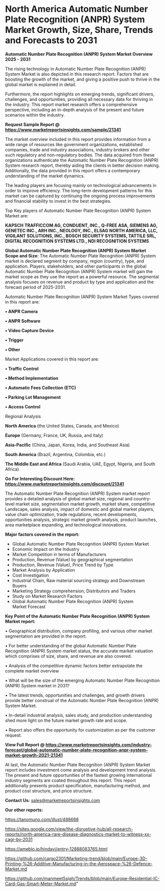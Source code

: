 # North America Automatic Number Plate Recognition (ANPR) System Market Growth, Size, Share, Trends and Forecasts to 2031

<Strong> Automatic Number Plate Recognition (ANPR) System Market Overview 2025 - 2031</strong>

The rising technology in Automatic Number Plate Recognition (ANPR) System Market is also depicted in this research report. Factors that are boosting the growth of the market, and giving a positive push to thrive in the global market is explained in detail.

Furthermore, the report highlights on emerging trends, significant drivers, challenges, and opportunities, providing all necessary data for thriving in the industry. This report market research offers a comprehensive perspective, including an in-depth analysis of the present and future scenarios within the industry.

<strong>Request Sample Report @ <a href=https://www.marketreportsinsights.com/sample/21341>https://www.marketreportsinsights.com/sample/21341</a></strong>

The market overview included in this report provides information from a wide range of resources like government organizations, established companies, trade and industry associations, industry brokers and other such regulatory and non-regulatory bodies. The data acquired from these organizations authenticate the Automatic Number Plate Recognition (ANPR) System research report, thereby aiding the clients in better decision making. Additionally, the data provided in this report offers a contemporary understanding of the market dynamics.

The leading players are focusing mainly on technological advancements in order to improve efficiency. The long-term development patterns for this market can be captured by continuing the ongoing process improvements and financial stability to invest in the best strategies.

Top Key players of Automatic Number Plate Recognition (ANPR) System Market are:

<strong>KAPSCH TRAFFICCOM AG, CONDUENT, INC., Q-FREE ASA, SIEMENS AG, GENETEC INC., ARH INC., NEOLOGY, INC., ELSAG NORTH AMERICA, LLC, VIGILANT SOLUTIONS, INC., BOSCH SECURITY SYSTEMS, TATTILE SRL, DIGITAL RECOGNITION SYSTEMS LTD., NDI RECOGNITION SYSTEMS</strong>

<strong><b>Global Automatic Number Plate Recognition (ANPR) System Market Scope and Size:</b></strong>
The Automatic Number Plate Recognition (ANPR) System market is declared segment by company, region (country), type, and application. Players, stakeholders, and other participants in the global Automatic Number Plate Recognition (ANPR) System market will gain the market scope as they use the report as a powerful resource. The segmental analysis focuses on revenue and product by type and application and the forecast period of 2025-2031.

Automatic Number Plate Recognition (ANPR) System Market Types covered in this report are:

<strong>• ANPR Camera

• ANPR Software

• Video Capture Device

• Trigger

• Other</strong>

Market Applications covered in this report are:

<strong>• Traffic Control

• Method Implementation

• Automatic Fees Collection (ETC)

• Parking Lot Management

• Access Control</strong> 

Regional Analysis

<strong>North America</strong> (the United States, Canada, and Mexico)

<strong>Europe</strong> (Germany, France, UK, Russia, and Italy)

<strong>Asia-Pacific</strong> (China, Japan, Korea, India, and Southeast Asia)

<strong>South America</strong> (Brazil, Argentina, Colombia, etc.)

<strong>The Middle East and Africa</strong> (Saudi Arabia, UAE, Egypt, Nigeria, and South Africa)

<strong>Go For Interesting Discount Here: <a href=https://www.marketreportsinsights.com/discount/21341>https://www.marketreportsinsights.com/discount/21341</a></strong>

The Automatic Number Plate Recognition (ANPR) System market report provides a detailed analysis of global market size, regional and country-level market size, segmentation market growth, market share, competitive Landscape, sales analysis, impact of domestic and global market players, value chain optimization, trade regulations, recent developments, opportunities analysis, strategic market growth analysis, product launches, area marketplace expanding, and technological innovations.

<strong><b>Major factors covered in the report:</b></strong>
<ul>
  <li>Global Automatic Number Plate Recognition (ANPR) System Market </li>
  <li>Economic Impact on the Industry</li>
  <li>Market Competition in terms of Manufacturers</li>
  <li>Production, Revenue (Value) by geographical segmentation</li>
  <li>Production, Revenue (Value), Price Trend by Type</li>
  <li>Market Analysis by Application</li>
  <li>Cost Investigation</li>
  <li>Industrial Chain, Raw material sourcing strategy and Downstream Buyers</li>
  <li>Marketing Strategy comprehension, Distributors and Traders</li>
  <li>Study on Market Research Factors</li>
  <li>Global Automatic Number Plate Recognition (ANPR) System Market Forecast</li>
</ul>

<strong><b>Key Point of the Automatic Number Plate Recognition (ANPR) System Market report:</b></strong>

• Geographical distribution, company profiling, and various other market segmentation are provided in the report.

• For better understanding of the global Automatic Number Plate Recognition (ANPR) System market status, the accurate market valuation which comprises of size, share, and revenue are also covered.

• Analysis of the competitive dynamic factors better extrapolate the complete market overview

• What will be the size of the emerging Automatic Number Plate Recognition (ANPR) System market in 2031?

• The latest trends, opportunities and challenges, and growth drivers provide better construal of the Automatic Number Plate Recognition (ANPR) System Market.

• In-detail industrial analysis, sales study, and production understanding shed more light on the future market growth rate and scope.

• Report also offers the opportunity for customization as per the customer request.

<strong><b>View Full Report @ <a href=https://www.marketreportsinsights.com/industry-forecast/global-automatic-number-plate-recognition-anpr-system-market-growth-2021-21341>https://www.marketreportsinsights.com/industry-forecast/global-automatic-number-plate-recognition-anpr-system-market-growth-2021-21341</a></b></strong>


At last, the Automatic Number Plate Recognition (ANPR) System Market report includes investment come analysis and development trend analysis. The present and future opportunities of the fastest growing international industry segments are coated throughout this report. This report additionally presents product specification, manufacturing method, and product cost structure, and price structure.

<strong>Contact Us:</strong>
sales@marketreportsinsights.com

<strong>Our other reports:</strong>

<a href=https://tanomuno.com/illust/488668>https://tanomuno.com/illust/488668</a>

<a href=https://sites.google.com/view/the-disruptive-hub/all-research-reports/north-america-rare-disease-diagnostics-market-to-witness-xx-cagr-by-2031>https://sites.google.com/view/the-disruptive-hub/all-research-reports/north-america-rare-disease-diagnostics-market-to-witness-xx-cagr-by-2031</a>

<a href=https://ameblo.jp/hindavi/entry-12888083765.html>https://ameblo.jp/hindavi/entry-12888083765.html</a>

<a href=https://github.com/cargo2301/Marketing-trend/blob/main/Europe-3D-Printing-%26-Additive-Manufacturing-in-the-Aerospace-%26-Defence-Market.md>https://github.com/cargo2301/Marketing-trend/blob/main/Europe-3D-Printing-%26-Additive-Manufacturing-in-the-Aerospace-%26-Defence-Market.md</a>

<a href=https://github.com/manmeet5sigh/Trends/blob/main/Europe-Residential-IC-Card-Gas-Smart-Meter-Market.md>https://github.com/manmeet5sigh/Trends/blob/main/Europe-Residential-IC-Card-Gas-Smart-Meter-Market.md</a>"
